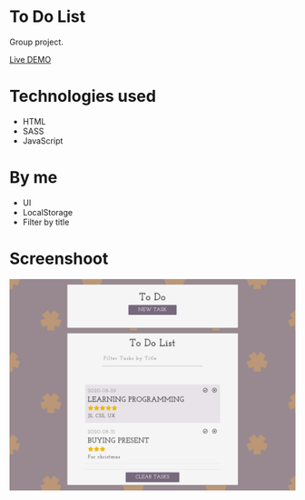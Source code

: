 # To Do List
Group project.  

[Live DEMO](https://dyminki.github.io/ToDoList/)

# Technologies used
- HTML
- SASS
- JavaScript

# By me
- UI
- LocalStorage
- Filter by title

# Screenshoot

![Image](https://github.com/dyminki/ToDoList/blob/master/todo.png)
